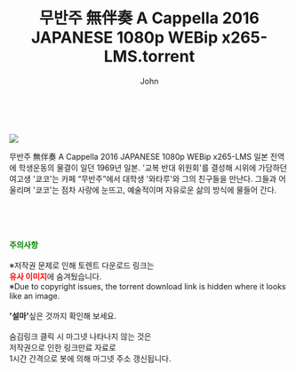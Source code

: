 ﻿---
layout: post
title:  "    무반주 無伴奏 A Cappella 2016 JAPANESE 1080p WEBip x265-LMS.torrent"
author: John
categories: [ 영화 ]
tags: [  ]
image: https://torrentrj55.com/uploadfile/full/bb3e2af15256fbb835cb828dc11171256691cafb.jpg 
description: "    무반주 無伴奏 A Cappella 2016 JAPANESE 1080p WEBip x265-LMS torrent 정보 공유"
toc: true
toc_sticky: true
---

<br>
<p><img src="https://torrentrj55.com/uploadfile/full/bb3e2af15256fbb835cb828dc11171256691cafb.jpg"/></p>
 무반주 無伴奏 A Cappella 2016 JAPANESE 1080p WEBip x265-LMS 일본 전역에 학생운동의 물결이 일던 1969년 일본. '교복 반대 위원회'를 결성해 시위에 가담하던 여고생 '쿄코'는 카페 “무반주”에서 대학생 '와타루'와 그의 친구들을 만난다. 그들과 어울리며 '쿄코'는 점차 사랑에 눈뜨고, 예술적이며 자유로운 삶의 방식에 물들어 간다. 
    
<br><br><br>
<p data-ke-size="size16"><b><span style="color: green;">주의사항</span></b><br /><br />※저작권 문제로 인해 토렌트 다운로드 링크는<br /><b><span style="color: red;">유사 이미지</span></b>에 숨겨뒀습니다.<br />※Due to copyright issues, the torrent download link is hidden where it looks like an image.<br /><br /><b>'설마'</b>싶은 것까지 확인해 보세요.<br /><br />숨김링크 클릭 시 마그넷 나타나지 않는 것은<br />저작권으로 인한 링크만료 자료로<br />1시간 간격으로 봇에 의해 마그넷 주소 갱신됩니다.</p>
